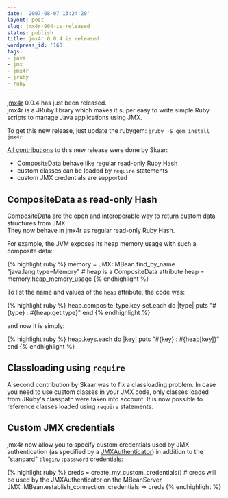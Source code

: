```yaml
---
date: '2007-08-07 13:24:20'
layout: post
slug: jmx4r-004-is-released
status: publish
title: jmx4r 0.0.4 is released
wordpress_id: '160'
tags:
- java
- jmx
- jmx4r
- jruby
- ruby
---
```


[jmx4r][jmx4r] 0.0.4 has just been released.  
jmx4r is a JRuby library which makes it super easy to write simple Ruby scripts to manage Java applications using JMX.

To get this new release, just update the rubygem: `jruby -S gem install jmx4r`

[All contributions][0.0.4-issues] to this new release were done by Skaar:


  * CompositeData behave like regular read-only Ruby Hash
  * custom classes can be loaded by `require` statements
  * custom JMX credentials are supported



[jmx4r]: http://code.google.com/p/jmx4r/
[0.0.4-issues]: http://code.google.com/p/jmx4r/issues/list?can=1&q;=label:Milestone-0_0_4&colspec;=ID%20Type%20Status%20Priority%20Milestone%20Owner%20Summary&sort;=&x;=Milestone&y;=&cells;=tiles



## CompositeData as read-only Hash ##

[CompositeData][compositedata] are the open and interoperable way to return custom data structures from JMX.  
They now behave in jmx4r as regular read-only Ruby Hash.

For example, the JVM exposes its heap memory usage with such a composite data:

{% highlight ruby %}
    memory = JMX::MBean.find_by_name "java.lang:type=Memory"
    # heap is a CompositeData attribute
    heap = memory.heap_memory_usage
{% endhighlight %}
    



To list the name and values of the `heap` attribute, the code was:

{% highlight ruby %}
    heap.composite_type.key_set.each do |type|
        puts "#{type} : #{heap.get type}"
    end
{% endhighlight %}
    



and now it is simply:

{% highlight ruby %}
    heap.keys.each do |key|
        puts "#{key} : #{heap[key]}"
    end
{% endhighlight %}
    



## Classloading using `require` ##

A second contribution by Skaar was to fix a classloading problem.
In case you need to use custom classes in your JMX code, only classes loaded from JRuby's classpath were taken into account.
It is now possible to reference classes loaded using `require` statements.

## Custom JMX credentials ##

jmx4r now allow you to specify custom credentials used by JMX authentication (as specified by a [JMXAuthenticator][jmxauthenticator]) in addition to the "standard" `:login/:password` credentials:

{% highlight ruby %}
    creds = create_my_custom_credentials()
    # creds will be used by the JMXAuthenticator on the MBeanServer
    JMX::MBean.establish_connection :credentials => creds
{% endhighlight %}
    

   

[compositedata]: http://java.sun.com/j2se/1.5.0/docs/api/javax/management/openmbean/CompositeData.html
[jmxauthenticator]: http://java.sun.com/j2se/1.5.0/docs/api/javax/management/remote/JMXAuthenticator.html
